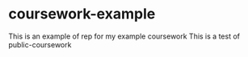 # coursework-example
This is an example of rep for my example coursework
This is a test of public-coursework
